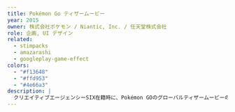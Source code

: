 ```yaml
---
title: Pokémon Go ティザームービー
year: 2015
owner: 株式会社ポケモン / Niantic, Inc. / 任天堂株式会社
role: 企画, UI デザイン
related:
  - stimpacks
  - amazarashi
  - googleplay-game-effect
colors:
  - "#f13648"
  - "#ffd953"
  - "#4e66a3"
description: |
  クリエイティブエージェンシーSIX在籍時に、Pokémon GOのグローバルティザームービーの企画および、映像内で使用するインターフェースのデザインを担当しました。
---
```


<work-media name="movie_screenshot_1.jpg" alt="Pokémon Go ティザームービー1" />
<work-media name="movie_screenshot_2.jpg" alt="Pokémon Go ティザームービー2" />
<work-media name="movie_screenshot_3.jpg" alt="Pokémon Go ティザームービー3" />

<work-media name="https://www.youtube.com/watch?v=lKUwVYUKii4" />
